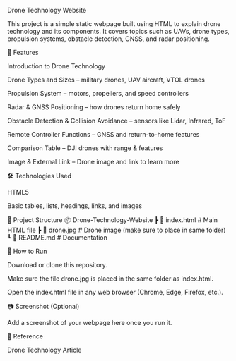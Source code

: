 Drone Technology Website

This project is a simple static webpage built using HTML to explain drone technology and its components.
It covers topics such as UAVs, drone types, propulsion systems, obstacle detection, GNSS, and radar positioning.

📌 Features

Introduction to Drone Technology

Drone Types and Sizes – military drones, UAV aircraft, VTOL drones

Propulsion System – motors, propellers, and speed controllers

Radar & GNSS Positioning – how drones return home safely

Obstacle Detection & Collision Avoidance – sensors like Lidar, Infrared, ToF

Remote Controller Functions – GNSS and return-to-home features

Comparison Table – DJI drones with range & features

Image & External Link – Drone image and link to learn more

🛠️ Technologies Used

HTML5

Basic tables, lists, headings, links, and images

📂 Project Structure
📦 Drone-Technology-Website
 ┣ 📜 index.html      # Main HTML file
 ┣ 📜 drone.jpg       # Drone image (make sure to place in same folder)
 ┗ 📜 README.md       # Documentation

🚀 How to Run

Download or clone this repository.

Make sure the file drone.jpg is placed in the same folder as index.html.

Open the index.html file in any web browser (Chrome, Edge, Firefox, etc.).

📷 Screenshot (Optional)

Add a screenshot of your webpage here once you run it.

📖 Reference

Drone Technology Article
